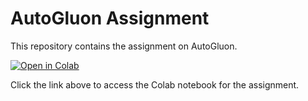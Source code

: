 # AutoGluon Assignment

This repository contains the assignment on AutoGluon.

[![Open in Colab](https://colab.research.google.com/assets/colab-badge.svg)](https://colab.research.google.com/drive/1z3NFSqr2kNKVdM4nBWX3sXgrYfwE-WH-?usp=sharing)

Click the link above to access the Colab notebook for the assignment.
